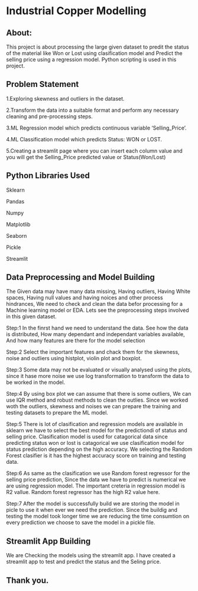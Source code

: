 # Industrial Copper Modelling

## About:

This project is about processing the large given dataset to predit the status of the material like Won or Lost using clasification model and Predict the selling price using a regression model. Python scripting is used in this project.

## Problem Statement

1.Exploring skewness and outliers in the dataset.

2.Transform the data into a suitable format and perform any necessary cleaning and pre-processing steps.

3.ML Regression model which predicts continuous variable ‘Selling_Price’.

4.ML Classification model which predicts Status: WON or LOST.

5.Creating a streamlit page where you can insert each column value and you will get the Selling_Price predicted value or Status(Won/Lost)

## Python Libraries Used

Sklearn

Pandas

Numpy

Matplotlib

Seaborn

Pickle

Streamlit

## Data Preprocessing and Model Building

The Given data may have many data missing, Having outliers, Having White spaces, Having null values and having noices and other process hindrances,
We need to check and clean the data befor processing for a Machine learning model or EDA. Lets see the preprocessing steps involved in this given dataset.

Step:1
In the finrst hand we need to understand the data. See how the data is distributed, How many dependant and independant variables available, And how many features are there for the model selection

Step:2
Select the important features and chack them for the skewness, noise and outliers using histplot, violin plot and boxplot. 

Step:3
Some data may not be evaluated or visually analysed using the plots, since it hase more noise we use log transformation to transform the data to be worked in the model.

Step:4
By using box plot we can assume that there is some outliers, We can use IQR method and robust methods to clean the outlies. Since we worked woth the outliers, skewness and noises we can prepare the training and testing datasets to prepare the ML model.

Step:5
There is lot of clasification and regression models are available in sklearn we have to select the best model for the predictiondi of status and selling price. Clasification model is used for catagorical data since predicting status won or lost is catagorical we use clasification model for status prediction depending on the high accuracy. We selecting the Random Forest clasifier is it has the highest accuracy score on training and testing data.

Step:6
As same as the clasification we use Random forest regressor for the selling price prediction, Since the data we have to predict is numerical we are using regression model. The important creteria in regression model is R2 vallue. Random forest regressor has the high R2 value here.

Step:7
After the model is successfully build we are storing the model in picle to use it when ever we need the prediction. Since the buildig and testing the model took longer time we are reducing the time consumtion on every prediction we choose to save the model in a pickle file.

## Streamlit App Building

We are Checking the models using the streamlit app. I have created a streamlit app to test and predict the status and the Seling price.

## Thank you.
